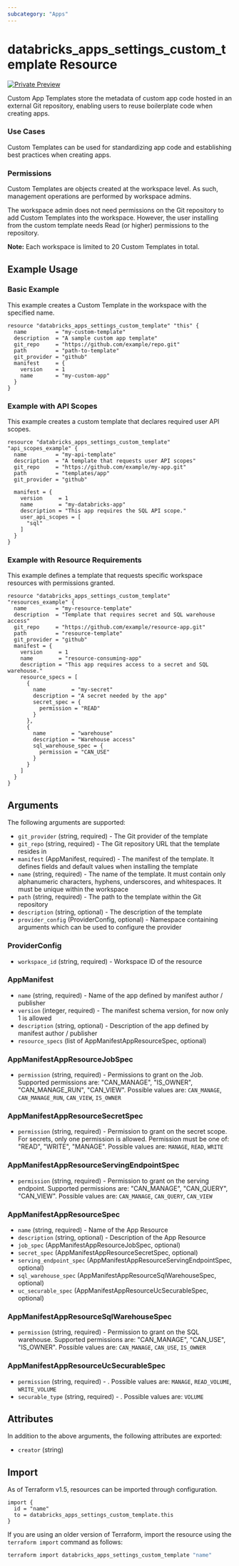 ```yaml
---
subcategory: "Apps"
---
```

# databricks_apps_settings_custom_template Resource
[![Private Preview](https://img.shields.io/badge/Release_Stage-Private_Preview-blueviolet)](https://docs.databricks.com/aws/en/release-notes/release-types)

Custom App Templates store the metadata of custom app code hosted in an external Git repository, enabling users to reuse boilerplate code when creating apps.

### Use Cases

Custom Templates can be used for standardizing app code and establishing best practices when creating apps.

### Permissions

Custom Templates are objects created at the workspace level. As such, management operations are performed by workspace admins.

The workspace admin does not need permissions on the Git repository to add Custom Templates into the workspace. However, the user installing from the custom template needs Read (or higher) permissions to the repository.

**Note:** Each workspace is limited to 20 Custom Templates in total.


## Example Usage
### Basic Example

This example creates a Custom Template in the workspace with the specified name.

```hcl
resource "databricks_apps_settings_custom_template" "this" {
  name         = "my-custom-template"
  description  = "A sample custom app template"
  git_repo     = "https://github.com/example/repo.git"
  path         = "path-to-template"
  git_provider = "github"
  manifest     = {
    version    = 1
    name       = "my-custom-app"
  }
}
```

### Example with API Scopes

This example creates a custom template that declares required user API scopes.

```hcl
resource "databricks_apps_settings_custom_template" "api_scopes_example" {
  name         = "my-api-template"
  description  = "A template that requests user API scopes"
  git_repo     = "https://github.com/example/my-app.git"
  path         = "templates/app"
  git_provider = "github"

  manifest = {
    version     = 1
    name        = "my-databricks-app"
    description = "This app requires the SQL API scope."
    user_api_scopes = [
      "sql"
    ]
  }
}
```

### Example with Resource Requirements

This example defines a template that requests specific workspace resources with permissions granted.

```hcl
resource "databricks_apps_settings_custom_template" "resources_example" {
  name         = "my-resource-template"
  description  = "Template that requires secret and SQL warehouse access"
  git_repo     = "https://github.com/example/resource-app.git"
  path         = "resource-template"
  git_provider = "github"
  manifest = {
    version     = 1
    name        = "resource-consuming-app"
    description = "This app requires access to a secret and SQL warehouse."
    resource_specs = [
      {
        name        = "my-secret"
        description = "A secret needed by the app"
        secret_spec = {
          permission = "READ"
        }
      },
      {
        name        = "warehouse"
        description = "Warehouse access"
        sql_warehouse_spec = {
          permission = "CAN_USE"
        }
      }
    ]
  }
}
```


## Arguments
The following arguments are supported:
* `git_provider` (string, required) - The Git provider of the template
* `git_repo` (string, required) - The Git repository URL that the template resides in
* `manifest` (AppManifest, required) - The manifest of the template. It defines fields and default values when installing the template
* `name` (string, required) - The name of the template. It must contain only alphanumeric characters, hyphens, underscores, and whitespaces.
  It must be unique within the workspace
* `path` (string, required) - The path to the template within the Git repository
* `description` (string, optional) - The description of the template
* `provider_config` (ProviderConfig, optional) - Namespace containing arguments which can be used to configure the provider

### ProviderConfig
* `workspace_id` (string, required) - Workspace ID of the resource

### AppManifest
* `name` (string, required) - Name of the app defined by manifest author / publisher
* `version` (integer, required) - The manifest schema version, for now only 1 is allowed
* `description` (string, optional) - Description of the app defined by manifest author / publisher
* `resource_specs` (list of AppManifestAppResourceSpec, optional)

### AppManifestAppResourceJobSpec
* `permission` (string, required) - Permissions to grant on the Job. Supported permissions are: "CAN_MANAGE", "IS_OWNER", "CAN_MANAGE_RUN", "CAN_VIEW". Possible values are: `CAN_MANAGE`, `CAN_MANAGE_RUN`, `CAN_VIEW`, `IS_OWNER`

### AppManifestAppResourceSecretSpec
* `permission` (string, required) - Permission to grant on the secret scope. For secrets, only one permission is allowed. Permission must be one of: "READ", "WRITE", "MANAGE". Possible values are: `MANAGE`, `READ`, `WRITE`

### AppManifestAppResourceServingEndpointSpec
* `permission` (string, required) - Permission to grant on the serving endpoint. Supported permissions are: "CAN_MANAGE", "CAN_QUERY", "CAN_VIEW". Possible values are: `CAN_MANAGE`, `CAN_QUERY`, `CAN_VIEW`

### AppManifestAppResourceSpec
* `name` (string, required) - Name of the App Resource
* `description` (string, optional) - Description of the App Resource
* `job_spec` (AppManifestAppResourceJobSpec, optional)
* `secret_spec` (AppManifestAppResourceSecretSpec, optional)
* `serving_endpoint_spec` (AppManifestAppResourceServingEndpointSpec, optional)
* `sql_warehouse_spec` (AppManifestAppResourceSqlWarehouseSpec, optional)
* `uc_securable_spec` (AppManifestAppResourceUcSecurableSpec, optional)

### AppManifestAppResourceSqlWarehouseSpec
* `permission` (string, required) - Permission to grant on the SQL warehouse. Supported permissions are: "CAN_MANAGE", "CAN_USE", "IS_OWNER". Possible values are: `CAN_MANAGE`, `CAN_USE`, `IS_OWNER`

### AppManifestAppResourceUcSecurableSpec
* `permission` (string, required) - . Possible values are: `MANAGE`, `READ_VOLUME`, `WRITE_VOLUME`
* `securable_type` (string, required) - . Possible values are: `VOLUME`

## Attributes
In addition to the above arguments, the following attributes are exported:
* `creator` (string)

## Import
As of Terraform v1.5, resources can be imported through configuration.
```hcl
import {
  id = "name"
  to = databricks_apps_settings_custom_template.this
}
```

If you are using an older version of Terraform, import the resource using the `terraform import` command as follows:
```sh
terraform import databricks_apps_settings_custom_template "name"
```